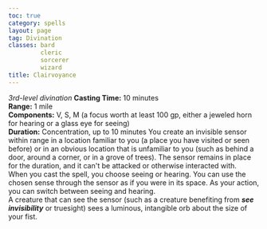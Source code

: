 ```yaml
---
toc: true
category: spells
layout: page
tag: Divination
classes: bard
         cleric
         sorcerer
         wizard
title: Clairvoyance 
---
```

_3rd-level divination_ 
**Casting Time:** 10 minutes    
**Range:** 1 mile    
**Components:** V, S, M (a focus worth at least 100 gp, either a jeweled horn for hearing or a glass eye for seeing)    
**Duration:** Concentration, up to 10 minutes 
You create an invisible sensor within range in a location familiar to you (a place you have visited or seen before) or in an obvious location that is unfamiliar to you (such as behind a door, around a corner, or in a grove of trees). The sensor remains in place for the duration, and it can't be attacked or otherwise interacted with.    
When you cast the spell, you choose seeing or hearing. You can use the chosen sense through the sensor as if you were in its space. As your action, you can switch between seeing and hearing.    
A creature that can see the sensor (such as a creature benefiting from **_see invisibility_** or truesight) sees a luminous, intangible orb about the size of your fist. 